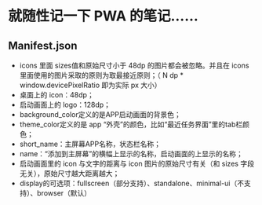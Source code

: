 # 就随性记一下 PWA 的笔记……

## Manifest.json
- icons 里面 sizes值和原始尺寸小于 48dp 的图片都会被忽略。并且在 icons 里面使用的图片采取的原则为取最接近原则；（ N dp * window.devicePixelRatio 即为实际 px 大小）
- 桌面上的 icon：48dp；
- 启动画面上的 logo：128dp；
- background_color定义的是APP启动画面的背景色；
- theme_color定义的是 app “外壳”的颜色，比如“最近任务界面”里的tab栏颜色；
- short_name：主屏幕APP名称，状态栏名称；
- name：“添加到主屏幕”的横幅上显示的名称，启动画面的上显示的名称；
- 启动画面里的 icon 与文字的距离与 icon 图片的原始尺寸有关（和 sizes 字段无关），原始尺寸越大距离越大；
- display的可选项：fullscreen（部分支持）、standalone、minimal-ui（不支持）、browser（默认）
